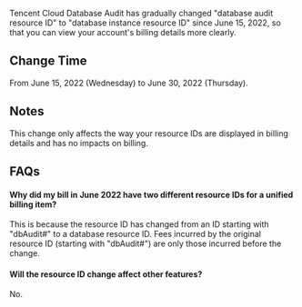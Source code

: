 Tencent Cloud Database Audit has gradually changed "database audit resource ID" to "database instance resource ID" since June 15, 2022, so that you can view your account's billing details more clearly.

## Change Time

From June 15, 2022 (Wednesday) to June 30, 2022 (Thursday).

## Notes

This change only affects the way your resource IDs are displayed in billing details and has no impacts on billing.
## FAQs

#### Why did my bill in June 2022 have two different resource IDs for a unified billing item?

This is because the resource ID has changed from an ID starting with "dbAudit#" to a database resource ID. Fees incurred by the original resource ID (starting with "dbAudit#") are only those incurred before the change.

#### Will the resource ID change affect other features?

No.
